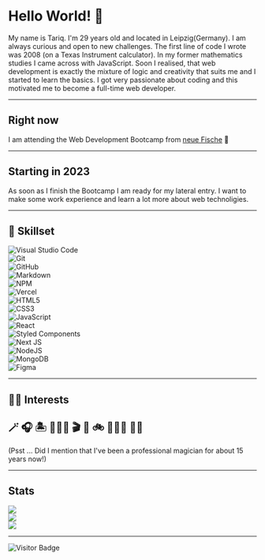 # Hello World! 👋

My name is Tariq. I'm 29 years old and located in Leipzig(Germany). I am always curious and open to new challenges. The first line of code I wrote was 2008 (on a Texas Instrument calculator). In my former mathematics studies I came across with JavaScript. Soon I realised, that web development is exactly the mixture of logic and creativity that suits me and I started to learn the basics. I got very passionate about coding and this motivated me to become a full-time web developer.

<hr>

## Right now 
I am attending the Web Development Bootcamp from [neue Fische](https://www.neuefische.de/) 🐬

<hr>

## Starting in 2023 
As soon as I finish the Bootcamp I am ready for my lateral entry. I want to make some work experience and learn a lot more about web technoligies.

<hr>

## 🧠 Skillset

![Visual Studio Code](https://img.shields.io/badge/Visual%20Studio%20Code-0078d7.svg?style=for-the-badge&logo=visual-studio-code&logoColor=white) <br/>
![Git](https://img.shields.io/badge/git-%23F05033.svg?style=for-the-badge&logo=git&logoColor=white) <br/>
![GitHub](https://img.shields.io/badge/github-%23121011.svg?style=for-the-badge&logo=github&logoColor=white) <br/>
![Markdown](https://img.shields.io/badge/markdown-%23000000.svg?style=for-the-badge&logo=markdown&logoColor=white) <br/>
![NPM](https://img.shields.io/badge/NPM-%23000000.svg?style=for-the-badge&logo=npm&logoColor=white) <br/>
![Vercel](https://img.shields.io/badge/vercel-%23000000.svg?style=for-the-badge&logo=vercel&logoColor=white) <br/>
![HTML5](https://img.shields.io/badge/html5-%23E34F26.svg?style=for-the-badge&logo=html5&logoColor=white) <br/>
![CSS3](https://img.shields.io/badge/css3-%231572B6.svg?style=for-the-badge&logo=css3&logoColor=white) <br/>
![JavaScript](https://img.shields.io/badge/javascript-%23323330.svg?style=for-the-badge&logo=javascript&logoColor=%23F7DF1E) <br/>
![React](https://img.shields.io/badge/react-%2320232a.svg?style=for-the-badge&logo=react&logoColor=%2361DAFB) <br/>
![Styled Components](https://img.shields.io/badge/styled--components-DB7093?style=for-the-badge&logo=styled-components&logoColor=white) <br/>
![Next JS](https://img.shields.io/badge/Next-black?style=for-the-badge&logo=next.js&logoColor=white) <br/>
![NodeJS](https://img.shields.io/badge/node.js-6DA55F?style=for-the-badge&logo=node.js&logoColor=white) <br/>
![MongoDB](https://img.shields.io/badge/MongoDB-%234ea94b.svg?style=for-the-badge&logo=mongodb&logoColor=white) <br/>
![Figma](https://img.shields.io/badge/figma-%23F24E1E.svg?style=for-the-badge&logo=figma&logoColor=white)

<hr>

## 🫶🏼 Interests 
## 🪄 🎧 🏝 👨🏻‍💻 🎬 🍔 🚲 🏊🏼‍♂️ 🧗🏼
(Psst ... Did I mention that I've been a professional magician for about 15 years now!)

<hr>

## Stats
![](https://github-readme-stats.vercel.app/api?username=TariqAlQadi&theme=vision-friendly-dark&hide_border=false&include_all_commits=true&count_private=true)<br/>
![](https://github-readme-streak-stats.herokuapp.com/?user=TariqAlQadi&theme=vision-friendly-dark&hide_border=false)<br/>
![](https://github-readme-stats.vercel.app/api/top-langs/?username=TariqAlQadi&theme=vision-friendly-dark&hide_border=false&include_all_commits=true&count_private=true&layout=compact)

<hr>

![Visitor Badge](https://visitor-badge.laobi.icu/badge?page_id=TariqAlQadi.TariqAlQadi)
